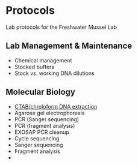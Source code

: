 # Protocols

Lab protocols for the Freshwater Mussel Lab

## Lab Management & Maintenance
- Chemical management
- Stocked buffers
- Stock vs. working DNA dilutions

## Molecular Biology
- [CTAB/chroloform DNA extraction](CTAB_extraction.md)
- Agarose gel electrophoresis
- PCR (Sanger sequencing)
- PCR (fragment analysis)
- EXOSAP PCR cleanup
- Cycle sequencing
- Sanger sequencing
- Fragment analysis
- 
